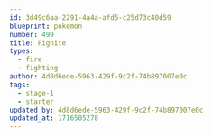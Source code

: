 ```yaml
---
id: 3d49c6aa-2291-4a4a-afd5-c25d73c40d59
blueprint: pokemon
number: 499
title: Pignite
types:
  - fire
  - fighting
author: 4d8d6ede-5963-429f-9c2f-74b897007e0c
tags:
  - stage-1
  - starter
updated_by: 4d8d6ede-5963-429f-9c2f-74b897007e0c
updated_at: 1716505278
---
```

